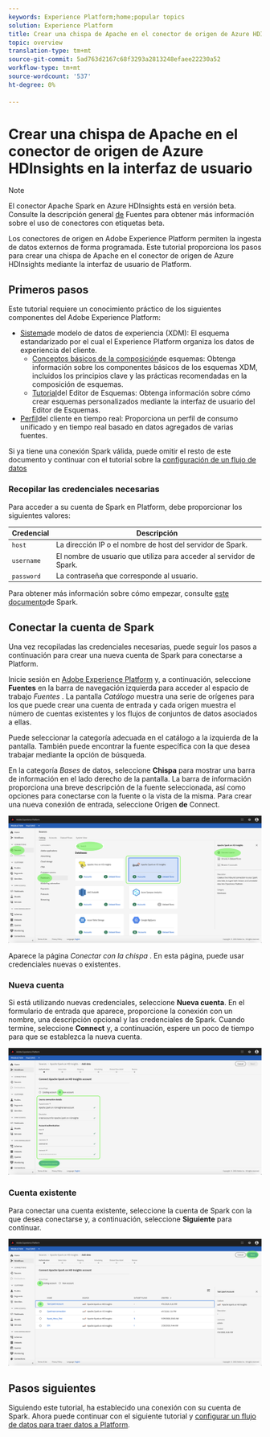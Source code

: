 ```yaml
---
keywords: Experience Platform;home;popular topics
solution: Experience Platform
title: Crear una chispa de Apache en el conector de origen de Azure HDInsights en la interfaz de usuario
topic: overview
translation-type: tm+mt
source-git-commit: 5ad763d2167c68f3293a2813248efaee22230a52
workflow-type: tm+mt
source-wordcount: '537'
ht-degree: 0%

---
```



# Crear una chispa de Apache en el conector de origen de Azure HDInsights en la interfaz de usuario

> [!NOTE]
> El conector Apache Spark en Azure HDInsights está en versión beta. Consulte la descripción general [de](../../../../home.md#terms-and-conditions) Fuentes para obtener más información sobre el uso de conectores con etiquetas beta.

Los conectores de origen en Adobe Experience Platform permiten la ingesta de datos externos de forma programada. Este tutorial proporciona los pasos para crear una chispa de Apache en el conector de origen de Azure HDInsights mediante la interfaz de usuario de Platform.

## Primeros pasos

Este tutorial requiere un conocimiento práctico de los siguientes componentes del Adobe Experience Platform:

* [Sistema](../../../../../xdm/home.md)de modelo de datos de experiencia (XDM): El esquema estandarizado por el cual el Experience Platform organiza los datos de experiencia del cliente.
   * [Conceptos básicos de la composición](../../../../../xdm/schema/composition.md)de esquemas: Obtenga información sobre los componentes básicos de los esquemas XDM, incluidos los principios clave y las prácticas recomendadas en la composición de esquemas.
   * [Tutorial](../../../../../xdm/tutorials/create-schema-ui.md)del Editor de Esquemas: Obtenga información sobre cómo crear esquemas personalizados mediante la interfaz de usuario del Editor de Esquemas.
* [Perfil](../../../../../profile/home.md)del cliente en tiempo real: Proporciona un perfil de consumo unificado y en tiempo real basado en datos agregados de varias fuentes.

Si ya tiene una conexión Spark válida, puede omitir el resto de este documento y continuar con el tutorial sobre la [configuración de un flujo de datos](../../dataflow/databases.md)

### Recopilar las credenciales necesarias

Para acceder a su cuenta de Spark en Platform, debe proporcionar los siguientes valores:

| Credencial | Descripción |
| ---------- | ----------- |
| `host` | La dirección IP o el nombre de host del servidor de Spark. |
| `username` | El nombre de usuario que utiliza para acceder al servidor de Spark. |
| `password` | La contraseña que corresponde al usuario. |

Para obtener más información sobre cómo empezar, consulte [este documento](https://docs.microsoft.com/en-us/azure/hdinsight/spark/apache-spark-overview)de Spark.

## Conectar la cuenta de Spark

Una vez recopiladas las credenciales necesarias, puede seguir los pasos a continuación para crear una nueva cuenta de Spark para conectarse a Platform.

Inicie sesión en <a href="https://platform.adobe.com" target="_blank">Adobe Experience Platform</a> y, a continuación, seleccione **Fuentes** en la barra de navegación izquierda para acceder al espacio de trabajo *Fuentes* . La pantalla *Catálogo* muestra una serie de orígenes para los que puede crear una cuenta de entrada y cada origen muestra el número de cuentas existentes y los flujos de conjuntos de datos asociados a ellas.

Puede seleccionar la categoría adecuada en el catálogo a la izquierda de la pantalla. También puede encontrar la fuente específica con la que desea trabajar mediante la opción de búsqueda.

En la categoría *Bases* de datos, seleccione **Chispa** para mostrar una barra de información en el lado derecho de la pantalla. La barra de información proporciona una breve descripción de la fuente seleccionada, así como opciones para conectarse con la fuente o la vista de la misma. Para crear una nueva conexión de entrada, seleccione Origen **de** Connect.

![catálogo](../../../../images/tutorials/create/spark/catalog.png)

Aparece la página *Conectar con la chispa* . En esta página, puede usar credenciales nuevas o existentes.

### Nueva cuenta

Si está utilizando nuevas credenciales, seleccione **Nueva cuenta**. En el formulario de entrada que aparece, proporcione la conexión con un nombre, una descripción opcional y las credenciales de Spark. Cuando termine, seleccione **Connect** y, a continuación, espere un poco de tiempo para que se establezca la nueva cuenta.

![new](../../../../images/tutorials/create/spark/new.png)

### Cuenta existente

Para conectar una cuenta existente, seleccione la cuenta de Spark con la que desea conectarse y, a continuación, seleccione **Siguiente** para continuar.

![existente](../../../../images/tutorials/create/spark/existing.png)

## Pasos siguientes

Siguiendo este tutorial, ha establecido una conexión con su cuenta de Spark. Ahora puede continuar con el siguiente tutorial y [configurar un flujo de datos para traer datos a Platform](../../dataflow/databases.md).